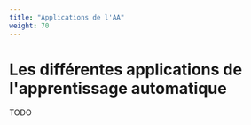 ```yaml
---
title: "Applications de l'AA"
weight: 70
---
```


# Les différentes applications de l'apprentissage automatique

TODO

